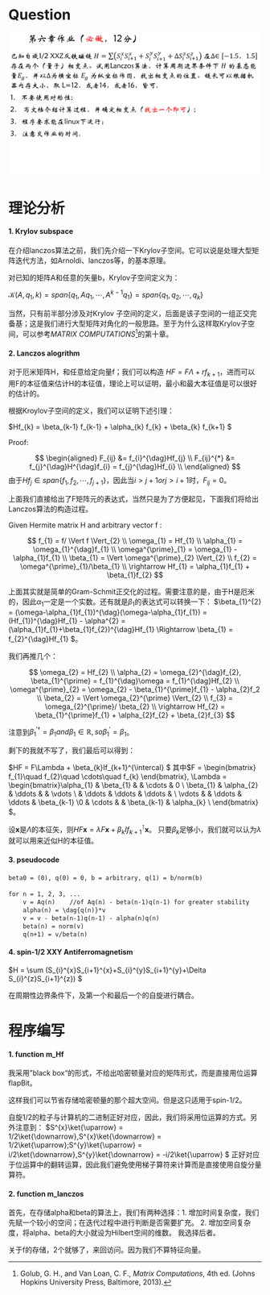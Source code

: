 # Question

![question](pic/q.png)

# 理论分析

#### 1. Krylov subspace

在介绍lanczos算法之前，我们先介绍一下Krylov子空间。它可以说是处理大型矩阵迭代方法，如Arnoldi、lanczos等，的基本原理。

对已知的矩阵A和任意的矢量b，Krylov子空间定义为：

$\mathcal{K}(A,q_{1},k) = span \left\{q_{1}, Aq_{1}, \cdots, A^{k-1} q_{1} \right\} = span \left\{q_{1}, q_{2}, \cdots, q_{k} \right\}$

当然，只有前半部分涉及对Krylov 子空间的定义，后面是该子空间的一组正交完备基；这是我们进行大型矩阵对角化的一般思路。至于为什么这样取Krylov子空间，可以参考*MATRIX COMPUTATIONS*[^1]的第十章。

[^1]: Golub, G. H., and Van Loan, C. F., *Matrix Computations*, 4th ed. (Johns Hopkins University Press, Baltimore, 2013).

#### 2. Lanczos alogrithm

对于厄米矩阵H，和任意给定向量f；我们可以构造 $HF = F\Lambda + rf_{k+1}$，进而可以用F的本征值来估计H的本征值，理论上可以证明，最小和最大本征值是可以很好的估计的。

根据Kroylov子空间的定义，我们可以证明下述引理：

$Hf_{k} = \beta_{k-1} f_{k-1} + \alpha_{k} f_{k} + \beta_{k} f_{k+1} $

Proof:

$$
\begin{aligned}
F_{ij} &= f_{i}^{\dag}Hf_{j} \\
F_{ij}^{*} &=  f_{j}^{\dag}H^{\dag}f_{i} = f_{j}^{\dag}Hf_{i} \\
\end{aligned}
$$
由于$Hf_{j} \in span \left\{f_{1}, f_{2}, \cdots, f_{j+1} \right\}$，因此当$i > j+1 or j > i+1$时，$F_{ij} = 0$。

上面我们直接给出了F矩阵元的表达式，当然只是为了方便起见，下面我们将给出Lanczos算法的构造过程。

Given Hermite matrix H and arbitrary vector f :

$$
f_{1} = f/ \Vert f \Vert_{2} \\
\omega_{1} = Hf_{1} \\
\alpha_{1} = \omega_{1}^{\dag}f_{1} \\
\omega^{\prime}_{1} = \omega_{1} - \alpha_{1}f_{1} \\
\beta_{1} = \Vert \omega^{\prime}_{2} \Vert_{2} \\
f_{2} = \omega^{\prime}_{1}/\beta_{1} \\
\rightarrow Hf_{1} = \alpha_{1}f_{1} + \beta_{1}f_{2}
$$

上面其实就是简单的Gram-Schmit正交化的过程。需要注意的是，由于H是厄米的，因此$\alpha_{1}$一定是一个实数。还有就是$\beta_{1}$的表达式可以转换一下：
$\beta_{1}^{2} = (\omega-\alpha_{1}f_{1})^{\dag}(\omega-\alpha_{1}f_{1}) = (Hf_{1})^{\dag}Hf_{1} - \alpha^{2} = (\alpha_{1}f_{1}+\beta_{1}f_{2})^{\dag}Hf_{1} \Rightarrow \beta_{1} = f_{2}^{\dag}Hf_{1} $。

我们再推几个：

$$
\omega_{2} = Hf_{2} \\
\alpha_{2} = \omega_{2}^{\dag}f_{2}, \beta_{1}^{\prime} = f_{1}^{\dag}\omega = f_{1}^{\dag}Hf_{2} \\
\omega^{\prime}_{2} = \omega_{2} - \beta_{1}^{\prime}f_{1} - \alpha_{2}f_2 \\
\beta_{2} = \Vert \omega_{2}^{\prime} \Vert_{2} \\
f_{3} = \omega_{2}^{\prime}/ \beta_{2} \\
\rightarrow Hf_{2} = \beta_{1}^{\prime}f_{1} + \alpha_{2}f_{2} + \beta_{2}f_{3}
$$

注意到$\beta_{1}^{\prime \dag} = \beta_{1} and \beta_{1} \in \mathbb{R}, so \beta_{1}^{\prime} = \beta_{1}$。

剩下的我就不写了，我们最后可以得到：

$HF = F\Lambda + \beta_{k}If_{k+1}^{\intercal} $
其中$F = \begin{bmatrix} f_{1}\quad f_{2}\quad \cdots\quad f_{k} \end{bmatrix}, \Lambda = \begin{bmatrix}\alpha_{1} & \beta_{1} & & \cdots & 0 \\ \beta_{1} & \alpha_{2} & \ddots & & \vdots \\ & \ddots & \ddots & \ddots & \\ \vdots & & \ddots & \ddots & \beta_{k-1} \\0 & \cdots & & \beta_{k-1} & \alpha_{k} \\ \end{bmatrix} $。

设$\mathbf{x}$是$\Lambda$的本征矢，则$HF\mathbf{x} = \lambda F\mathbf{x} + \beta_{k}If_{k+1}^{\intercal}\mathbf{x}$。
只要$\beta_{k}$足够小，我们就可以认为$\lambda$就可以用来近似H的本征值。

#### 3. pseudocode

```
beta0 = (0), q(0) = 0, b = arbitrary, q(1) = b/norm(b)

for n = 1, 2, 3, ...
    v = Aq(n)    //of Aq(n) - beta(n-1)q(n-1) for greater stability
    alpha(n) = \dag{q(n)}*v
    v = v - beta(n-1)q(n-1) - alpha(n)q(n)
    beta(n) = norm(v)
    q(n+1) = v/beta(n)
```

#### 4. spin-1/2 XXY Antiferromagnetism

$H = \sum (S_{i}^{x}S_{i+1}^{x}+S_{i}^{y}S_{i+1}^{y}+\Delta S_{i}^{z}S_{i+1}^{z}) $

在周期性边界条件下，及第一个和最后一个的自旋进行耦合。

# 程序编写

#### 1. function m_Hf

我采用”black box“的形式，不给出哈密顿量对应的矩阵形式，而是直接用位运算flapBit。

这样我们可以节省存储哈密顿量的那个超大空间。但是这只适用于spin-1/2。

自旋1/2的粒子与计算机的二进制正好对应，因此，我们将采用位运算的方式。另外注意到：
$S^{x}\ket{\uparrow} = 1/2\ket{\downarrow},S^{x}\ket{\downarrow} = 1/2\ket{\uparrow};S^{y}\ket{\uparrow} = i/2\ket{\downarrow},S^{y}\ket{\downarrow} = -i/2\ket{\uparrow} $
正好对应于位运算中的翻转运算，因此我们避免使用梯子算符来计算而是直接使用自旋分量算符。


#### 2. function m_lanczos

首先，在存储alpha和beta的算法上，我们有两种选择：1. 增加时间复杂度，我们先赋一个较小的空间；在迭代过程中进行判断是否需要扩充。 2. 增加空间复杂度，将alpha、beta的大小就设为Hilbert空间的维数。
我选择后者。

关于f的存储，2个就够了，来回访问。因为我们不算特征向量。

